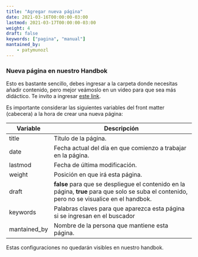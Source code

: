 ```yaml
---
title: "Agregar nueva página"
date: 2021-03-16T00:00:00-03:00
lastmod: 2021-03-17T00:00:00-03:00
weight: 4
draft: false
keywords: ["pagina", "manual"]
mantained_by:
    - patymunozl
---
```


### Nueva página en nuestro Handbok

Esto es bastante sencillo, debes ingresar a la carpeta donde necesitas añadir contenido, pero mejor veámoslo en un video para que sea más didáctico. Te invito a ingresar [este link](https://drive.google.com/file/d/1epsRfq3FRB4wD6UdBzQti7JKs01XeI5z/view?usp=sharing).

Es importante considerar las siguientes variables del front matter (cabecera) a la hora de crear una nueva página:

| Variable     | Descripción                                                                                                                                  |
| ------------ | -------------------------------------------------------------------------------------------------------------------------------------------- |
| title        | Título de la página.                                                                                                                         |
| date         | Fecha actual del día en que comienzo a trabajar en la página.                                                                                |
| lastmod      | Fecha de última modificación.                                                                                                                |
| weight       | Posición en que irá esta página.                                                                                                             |
| draft        | **false** para que se despliegue el contenido en la página, **true** para que solo se suba el contenido, pero no se visualice en el handbok. |
| keywords     | Palabras claves para que aparezca esta página si se ingresan en el buscador                                                                  |
| mantained_by | Nombre de la persona que mantiene esta página.                                                                                               |

Estas configuraciones no quedarán visibles en nuestro handbok.
